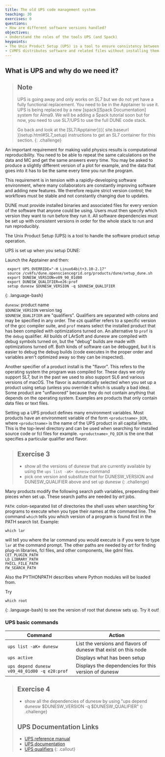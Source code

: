 ```yaml
---
title: The old UPS code management system
teaching: 30
exercises: 0
questions:
- How are different software versions handled? 
objectives:
- Understand the roles of the tools UPS (and Spack)
keypoints:
- The Unix Product Setup (UPS) is a tool to ensure consistency between different software versions and reproducibility.
- CVMFS distributes software and related files without installing them on the target computer (using a VM, Virtual Machine).
---
```

## What is UPS and why do we need it?

> ## Note
> UPS is going away and only works on SL7 but we do not yet have a fully functional replacement. 
> You need to be in the Apptainer to use it. 
> UPS is being replaced by a new [spack][Spack Documentation] system for Alma9.  We will be adding a Spack tutorial soon but for now, you need to use SL7/UPS to use the full DUNE code stack.   
> 
> Go back and look at the [SL7/Apptainer]({{ site.baseurl }}setup.html#SL7_setup) instructions to get an SL7 container for this section. 
{: .challenge}

An important requirement for making valid physics results is computational reproducibility. You need to be able to repeat the same calculations on the data and MC and get the same answers every time. You may be asked to produce a slightly different version of a plot for example, and the data that goes into it has to be the same every time you run the program. 

This requirement is in tension with a rapidly-developing software environment, where many collaborators are constantly improving software and adding new features. We therefore require strict version control; the workflows must be stable and not constantly changing due to updates. 

DUNE must provide installed binaries and associated files for every version of the software that anyone could be using. Users must then specify which version they want to run before they run it. All software dependencies must be set up with consistent versions in order for the whole stack to run and run reproducibly.

The Unix Product Setup (UPS) is a tool to handle the software product setup operation. 

UPS is set up when you setup DUNE:

Launch the Apptainer and then:

~~~
 export UPS_OVERRIDE="-H Linux64bit+3.10-2.17"
 source /cvmfs/dune.opensciencegrid.org/products/dune/setup_dune.sh
 export DUNESW_VERSION=v09_90_01d00
 export DUNESW_QUALIFIER=e26:prof
 setup dunesw $DUNESW_VERSION -q $DUNESW_QUALIFIER
~~~
{: .language-bash}


`dunesw`: product name <br>
`$DUNESW_VERSION` version tag <br>
`$DUNESW_QUALIFIER` are "qualifiers". Qualifiers are separated with colons and may be specified in any order. The `e26` qualifier refers to a specific version of the gcc compiler suite, and `prof` means select the installed product that has been compiled with optimizations turned on. An alternative to `prof` is the `debug` qualifier. All builds of LArSoft and dunesw are compiled with debug symbols turned on, but the "debug" builds are made with optimizations turned off. Both kinds of software can be debugged, but it is easier to debug the debug builds (code executes in the proper order and variables aren't optimized away so they can be inspected).

Another specifier of a product install is the "flavor". This refers to the operating system the program was compiled for. These days we only support SL7, but in the past we used to also support SL6 and various versions of macOS. The flavor is automatically selected when you set up a product using setup (unless you override it which is usually a bad idea). Some product are "unflavored" because they do not contain anything that depends on the operating system. Examples are products that only contain data files or text files.

Setting up a UPS product defines many environment variables. Most products have an environment variable of the form `<productname>_DIR`, where `<productname>` is the name of the UPS product in all capital letters. This is the top-level directory and can be used when searching for installed source code or fcl files for example. `<productname>_FQ_DIR` is the one that specifies a particular qualifier and flavor.

> ## Exercise 3
> * show all the versions of dunesw that are currently available by using the `ups list -aK+ dunesw` command
> * pick one version and substitute that for DUNESW_VERSION and DUNESW_QUALIFIER above and set up dunesw
{: .challenge}

Many products modify the following search path variables, prepending their pieces when set up. These search paths are needed by _art_ jobs.

`PATH`: colon-separated list of directories the shell uses when searching for programs to execute when you type their names at the command line. The command `which` tells you which version of a program is found first in the PATH search list. Example:
~~~
which lar
~~~

will tell you where the lar command you would execute is if you were to type `lar` at the command prompt. 
The other paths are needed by _art_ for finding plug-in libraries, fcl files, and other components, like gdml files.  
`CET_PLUGIN_PATH`  
`LD_LIBRARY_PATH`  
`FHICL_FILE_PATH`  
`FW_SEARCH_PATH`  

Also the PYTHONPATH describes where Python modules will be loaded from.

Try 

~~~
which root
~~~
{: .language-bash}
to see the version of root that dunesw sets up. Try it out!


### UPS basic commands

| Command                                        | Action                                                           |
|------------------------------------------------|------------------------------------------------------------------|
| `ups list -aK+ dunesw`                        | List the versions and flavors of dunesw that exist on this node |
| `ups active`                                   | Displays what has been setup                                     |
| `ups depend dunesw v09_48_01d00 -q e20:prof` | Displays the dependencies for this version of dunesw           |

> ## Exercise 4
> * show all the dependencies of dunesw by using "ups depend dunesw $DUNESW_VERSION -q $DUNESW_QUALIFIER"
{: .challenge}
>## UPS Documentation Links
>
> * [UPS reference manual](http://www.fnal.gov/docs/products/ups/ReferenceManual/)
> * [UPS documentation](https://cdcvs.fnal.gov/redmine/projects/ups/wiki)
> * [UPS qualifiers](https://cdcvs.fnal.gov/redmine/projects/cet-is-public/wiki/AboutQualifiers)
{: .callout}

